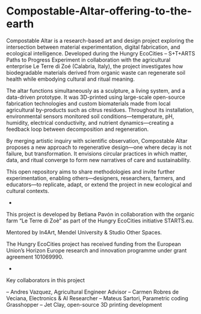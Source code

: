 # Compostable-Altar-offering-to-the-earth
Compostable Altar is a research-based art and design project exploring the intersection between material experimentation, digital fabrication, and ecological intelligence. Developed during the Hungry EcoCities – S+T+ARTS Paths to Progress Experiment in collaboration with the agricultural enterprise Le Terre di Zoé (Calabria, Italy), the project investigates how biodegradable materials derived from organic waste can regenerate soil health while embodying cultural and ritual meaning.

The altar functions simultaneously as a sculpture, a living system, and a data-driven prototype. It was 3D-printed using large-scale open-source fabrication technologies and custom biomaterials made from local agricultural by-products such as citrus residues. Throughout its installation, environmental sensors monitored soil conditions—temperature, pH, humidity, electrical conductivity, and nutrient dynamics—creating a feedback loop between decomposition and regeneration.

By merging artistic inquiry with scientific observation, Compostable Altar proposes a new approach to regenerative design—one where decay is not failure, but transformation. It envisions circular practices in which matter, data, and ritual converge to form new narratives of care and sustainability.

This open repository aims to share methodologies and invite further experimentation, enabling others—designers, researchers, farmers, and educators—to replicate, adapt, or extend the project in new ecological and cultural contexts.

-

This project is developed by Betiana Pavón in collaboration with the organic farm “Le Terre di Zoè” as part of the Hungry EcoCities initiative STARTS.eu.

Mentored by In4Art, Mendel University & Studio Other Spaces.

The Hungry EcoCities project has received funding from the European Union’s Horizon Europe research and innovation programme under grant agreement 101069990.

-
Key collaborators in this project
 
– Andres Vazquez, Agricultural Engineer Advisor
– Carmen Robres de Veciana, Electronics & AI Researcher
– Mateus Sartori, Parametric coding Grasshopper
– Jet Clay, open-source 3D printing development

